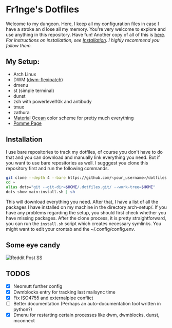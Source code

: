 # Fr1nge's Dotfiles

Welcome to my dungeon. Here, I keep all my configuration files in case I have a stroke an
d lose all my memory. You're very welcome to explore and use anything in this repository. 
Have fun! Another copy of all of this is [here](https://git.yigitcolakoglu.com/yigitcolakoglu/dotfiles).  
*For instructions on installattion, see [Installation](#Installation). I highly recommend you follow them.*

## My Setup: 

* Arch Linux
* DWM ([dwm-flexipatch](https://github.com/bakkeby/dwm-flexipatch))
* dmenu
* st (simple terminal)
* dunst
* zsh with powerlevel10k and antibody
* tmux
* zathura
* [Material Ocean](https://github.com/material-ocean/) color scheme for pretty much everything
* [Pomme Page](https://github.com/kikiklang/pomme-page)

## Installation

I use bare repositories to track my dotfiles, of course you don't have to do that and you can download and manually link everything you need. But if
you want to use bare repositories as well. I sugggest you clone this repository first and run the following commands.

```sh
git clone --depth 4 --bare https://github.com/<your_username>/dotfiles.git  ~/.dotfiles.git
cd ~
alias dots="git --git-dir=$HOME/.dotfiles.git/ --work-tree=$HOME"
dots show main:install.sh | sh
```

This will download everything you need. After that, I have a list of all the packages I have installed on my machine in the directory arch-setup/.
If you have any problems regarding the setup, you should first check whether you have missing packages. 
After the clone process, it is pretty straightforward, you can run the `install.sh` script which creates necessary symlinks. 
You might want to edit your crontab and the ~/.config/config.env.

## Some eye candy

![Reddit Post SS](https://i.redd.it/0yypvtsinyo61.png) 

## TODOS

* [X] Neomutt further config
* [X] Dwmblocks entry for tracking last mailsync time
* [X] Fix ISO4755 and externalpipe conflict
* [ ] Better documentation (Perhaps an auto-documentation tool written in python?)
* [X] Dmenu for restarting certain processes like dwm, dwmblocks, dunst, mconnect

